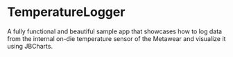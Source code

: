 TemperatureLogger
=================

A fully functional and beautiful sample app that showcases how to log data from the internal on-die temperature sensor of the Metawear and visualize it using JBCharts.
